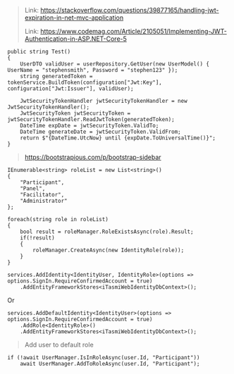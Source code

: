 > Link: https://stackoverflow.com/questions/39877165/handling-jwt-expiration-in-net-mvc-application
> 
> Link: https://www.codemag.com/Article/2105051/Implementing-JWT-Authentication-in-ASP.NET-Core-5

```
public string Test()
{
    UserDTO validUser = userRepository.GetUser(new UserModel() { UserName = "stephensmith", Password = "stephen123" });
    string generatedToken = tokenService.BuildToken(configuration["Jwt:Key"], configuration["Jwt:Issuer"], validUser);

    JwtSecurityTokenHandler jwtSecurityTokenHandler = new JwtSecurityTokenHandler();
    JwtSecurityToken jwtSecurityToken = jwtSecurityTokenHandler.ReadJwtToken(generatedToken);
    DateTime expDate = jwtSecurityToken.ValidTo;
    DateTime generateDate = jwtSecurityToken.ValidFrom;
    return $"{DateTime.UtcNow} until {expDate.ToUniversalTime()}";
}
```
> https://bootstrapious.com/p/bootstrap-sidebar

```
IEnumerable<string> roleList = new List<string>()
{
    "Participant",
    "Panel",
    "Facilitator",
    "Administrator"
};

foreach(string role in roleList)
{
    bool result = roleManager.RoleExistsAsync(role).Result;
    if(!result)
    {
        roleManager.CreateAsync(new IdentityRole(role));
    }
}
```

```
services.AddIdentity<IdentityUser, IdentityRole>(options => options.SignIn.RequireConfirmedAccount = true)
    .AddEntityFrameworkStores<iTasmiWebIdentityDbContext>();
```
Or
```
services.AddDefaultIdentity<IdentityUser>(options => options.SignIn.RequireConfirmedAccount = true)
    .AddRole<IdentityRole>()
    .AddEntityFrameworkStores<iTasmiWebIdentityDbContext>();
```



> Add user to default role
```
if (!await UserManager.IsInRoleAsync(user.Id, "Participant"))
    await UserManager.AddToRoleAsync(user.Id, "Participant");
```
